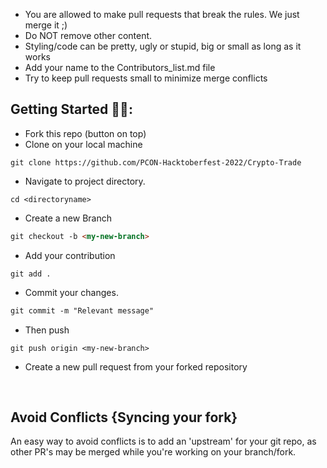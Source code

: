 

- You are allowed to make pull requests that break the rules. We just merge it ;)
- Do NOT remove other content.
- Styling/code can be pretty, ugly or stupid, big or small as long as it works
- Add your name to the Contributors_list.md file
- Try to keep pull requests small to minimize merge conflicts



## Getting Started 🤩🤗:

- Fork this repo (button on top)
- Clone on your local machine

```
git clone https://github.com/PCON-Hacktoberfest-2022/Crypto-Trade

```
- Navigate to project directory.
```
cd <directoryname>
```

- Create a new Branch

```markdown
git checkout -b <my-new-branch>
```
- Add your contribution
```
git add .
```
- Commit your changes.

```markdown
git commit -m "Relevant message"
```
- Then push 
```
git push origin <my-new-branch>
```


- Create a new pull request from your forked repository

<br>

## Avoid Conflicts {Syncing your fork}

An easy way to avoid conflicts is to add an 'upstream' for your git repo, as other PR's may be merged while you're working on your branch/fork.  